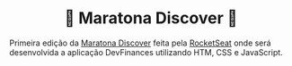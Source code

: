 <h1 align="center">🚧 Maratona Discover 🚧</h1>

<p>
Primeira edição da <a href="https://maratonadiscover.rocketseat.com.br/inscricao">Maratona Discover</a> feita pela <a href="https://rocketseat.com.br/">RocketSeat</a>
onde será desenvolvida a aplicação DevFinances utilizando HTM, CSS e JavaScript.
</p>

